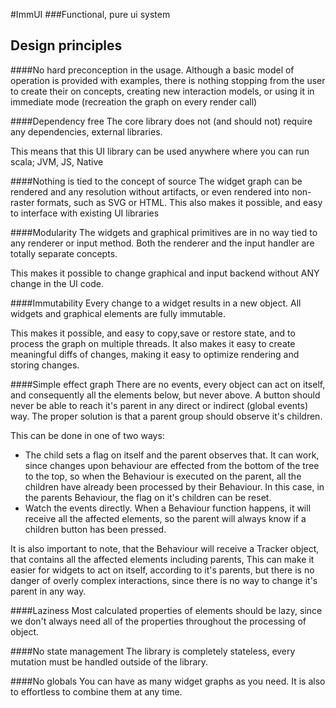  #ImmUI
 ###Functional, pure ui system


 ## Design principles
 
 ####No hard preconception in the usage.
 Although a basic model of operation is provided with examples, there is nothing stopping from the user to create their on concepts, creating new interaction models, or using it in immediate mode (recreation the graph on every render call) 
 
 ####Dependency free
 The core library does not (and should not) require any dependencies, external libraries.
 
 This means that this UI library can be used anywhere where you can run scala; JVM, JS, Native
 
 ####Nothing is tied to the concept of source
 The widget graph can be rendered and any resolution without artifacts, or even rendered into non-raster formats, such as SVG or HTML. This also makes it possible, and easy to interface with existing UI libraries
 
 ####Modularity
 The widgets and graphical primitives are in no way tied to any renderer or input method.
 Both the renderer and the input handler are totally separate concepts.
 
 This makes it possible to change graphical and input backend without ANY change in the UI code.
 
 ####Immutability
 Every change to a widget results in a new object.
 All widgets and graphical elements are fully immutable.
 
 This makes it possible, and easy to copy,save or restore state, and to process the graph on multiple threads. It also makes it easy to create meaningful diffs of changes, making it easy to optimize rendering and storing changes.
 
 ####Simple effect graph
 There are no events, every object can act on itself, and consequently all the elements below, but never above. A button should never be able to reach it's parent in any direct or indirect (global events) way. The proper solution is that a parent group should observe it's children.
 
 This can be done in one of two ways:
 
  - The child sets a flag on itself and the parent observes that. It can work, since changes upon behaviour are effected from the bottom of the tree to the top, so when the Behaviour is executed on the parent, all the children have already been processed by their Behaviour. In this case, in the parents Behaviour, the flag on it's children can be reset.
  - Watch the events directly. When a Behaviour function happens, it will receive all the affected elements, so the parent will always know if a children button has been pressed.
  
  It is also important to note, that the Behaviour will receive a Tracker object, that contains all the affected elements including parents, This can make it easier for widgets to act on itself, according to it's parents, but there is no danger of overly complex interactions, since there is no way to change it's parent in any way.  
  
####Laziness
 Most calculated properties of elements should be lazy, since we don't always need all of the properties throughout the processing of object.
 
 
 ####No state management
 The library is completely stateless, every mutation must be handled outside of the library.
 
 ####No globals
 You can have as many widget graphs as you need. It is also to effortless to combine them at any time.